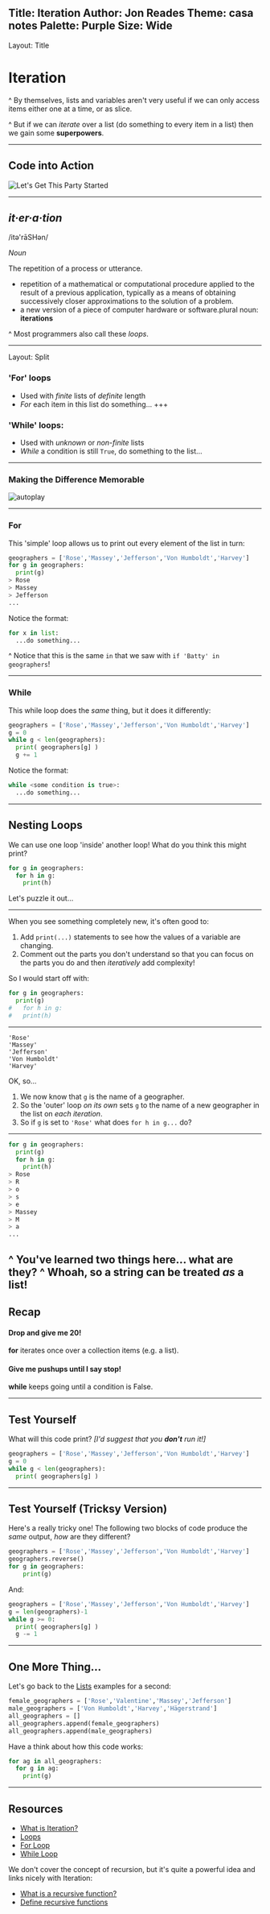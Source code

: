 Title: Iteration
Author: Jon Reades
Theme: casa notes
Palette: Purple
Size: Wide
---
Layout: Title
# Iteration

^ By themselves, lists and variables aren't very useful if we can only access items either one at a time, or as slice. 

^ But if we can *iterate* over a list (do something to every item in a list) then we gain some **superpowers**.

---
## Code into Action

![Let's Get This Party Started](https://sd.keepcalms.com/i-w600/lets-get-this-party-started-4.jpg)

---

## *it·er·a·tion*

/itə'rāSHən/

*Noun*

The repetition of a process or utterance.

- repetition of a mathematical or computational procedure applied to the result of a previous application, typically as a means of obtaining successively closer approximations to the solution of a problem.
- a new version of a piece of computer hardware or software.plural noun: **iterations**

^ Most programmers also call these *loops*.

---
Layout: Split
### 'For' loops

- Used with *finite* lists of *definite* length
- *For* each item in this list do something...
+++
### 'While' loops:

- Used with *unknown* or *non-finite* lists
- *While* a condition is still `True`, do something to the list...

---

### Making the Difference Memorable 

![autoplay](https://www.youtube.com/watch?v=9AJ0uoxtdCQ)

---

### For

This 'simple' loop allows us to print out every element of the list in turn:

```python
geographers = ['Rose','Massey','Jefferson','Von Humboldt','Harvey']
for g in geographers:
  print(g)
> Rose
> Massey
> Jefferson
...
```

Notice the format:

```python
for x in list:
  ...do something...
```

^ Notice that this is the same `in` that we saw with `if 'Batty' in geographers`!

---

### While

This while loop does the _same_ thing, but it does it differently:

```python
geographers = ['Rose','Massey','Jefferson','Von Humboldt','Harvey']
g = 0
while g < len(geographers):
  print( geographers[g] )
  g += 1
```

Notice the format:

```python
while <some condition is true>:
  ...do something...
```

---

## Nesting Loops

We can use one loop 'inside' another loop! What do you think this might print?

```python
for g in geographers:
  for h in g:
    print(h)
```

Let's puzzle it out... 

---

When you see something completely new, it's often good to:

1. Add `print(...)` statements to see how the values of a variable are changing.
2. Comment out the parts you don't understand so that you can focus on the parts you do and then *iteratively* add complexity!

So I would start off with:

```python
for g in geographers:
  print(g)
#   for h in g:
#   print(h)
```

---

```
'Rose'
'Massey'
'Jefferson'
'Von Humboldt'
'Harvey'
```

OK, so... 

1. We now know that `g` is the name of a geographer.
2. So the 'outer' loop *on its own* sets `g` to the name of a new geographer in the list on *each iteration*.
3. So if `g` is set to `'Rose'` what does `for h in g...` do?

---

```python
for g in geographers:
  print(g)
  for h in g:
    print(h)
> Rose
> R
> o
> s
> e
> Massey
> M
> a
...
```

^ You've learned two things here... what are they?
^ Whoah, so a string can be treated _as_ a list!
---

## Recap

#### Drop and give me 20!

**for** iterates once over a collection items (e.g. a list).

#### Give me pushups until I say stop!

**while** keeps going until a condition is False.

---

## Test Yourself

What will this code print? *[I'd suggest that you **don't** run it!]*

```python
geographers = ['Rose','Massey','Jefferson','Von Humboldt','Harvey']
g = 0
while g < len(geographers):
  print( geographers[g] )
```

---

## Test Yourself (Tricksy Version)

Here's a really tricky one! The following two blocks of code produce the *same* output, *how* are they different?

```python
geographers = ['Rose','Massey','Jefferson','Von Humboldt','Harvey']
geographers.reverse()
for g in geographers:
    print(g)
```

And:

```python
geographers = ['Rose','Massey','Jefferson','Von Humboldt','Harvey']
g = len(geographers)-1
while g >= 0:
  print( geographers[g] )
  g -= 1
```
---
## One More Thing...

Let's go back to the [Lists](2.4-Lists.md) examples for a second:
```python
female_geographers = ['Rose','Valentine','Massey','Jefferson']
male_geographers = ['Von Humboldt','Harvey','Hägerstrand']
all_geographers = []
all_geographers.append(female_geographers)
all_geographers.append(male_geographers)
```
Have a think about how this code works:
```python
for ag in all_geographers:
  for g in ag:
    print(g)
```

---

## Resources

- [What is Iteration?](https://www.linkedin.com/learning/python-quick-start/what-is-iteration)
- [Loops](https://www.linkedin.com/learning/learning-python-2/loops)
- [For Loop](https://www.linkedin.com/learning/python-quick-start/for-loop)
- [While Loop](https://www.linkedin.com/learning/python-quick-start/while-loop)

We don't cover the concept of recursion, but it's quite a powerful idea and links nicely with Iteration:
- [What is a recursive function?](https://www.linkedin.com/learning/python-quick-start/what-is-a-recursive-function)
- [Define recursive functions](https://www.linkedin.com/learning/python-quick-start/define-recursive-functions)
